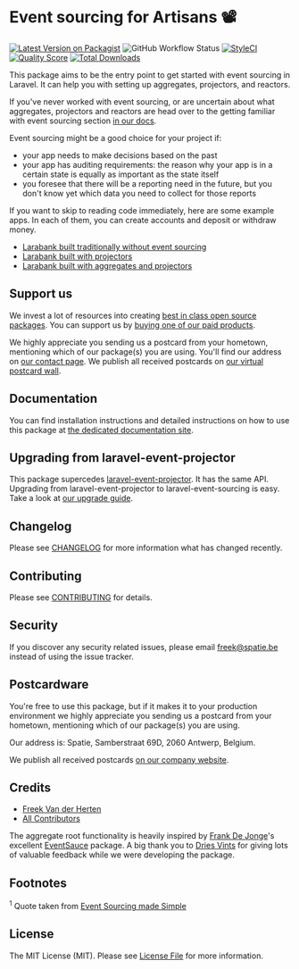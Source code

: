 # Event sourcing for Artisans 📽

[![Latest Version on Packagist](https://img.shields.io/packagist/v/spatie/laravel-event-sourcing.svg?style=flat-square)](https://packagist.org/packages/spatie/laravel-event-sourcing)
![GitHub Workflow Status](https://img.shields.io/github/workflow/status/spatie/laravel-event-sourcing/run-tests?label=tests)
[![StyleCI](https://github.styleci.io/repos/209727464/shield?branch=master)](https://github.styleci.io/repos/209727464)
[![Quality Score](https://img.shields.io/scrutinizer/g/spatie/laravel-event-sourcing.svg?style=flat-square)](https://scrutinizer-ci.com/g/spatie/laravel-event-sourcing)
[![Total Downloads](https://img.shields.io/packagist/dt/spatie/laravel-event-sourcing.svg?style=flat-square)](https://packagist.org/packages/spatie/laravel-event-sourcing)

This package aims to be the entry point to get started with event sourcing in Laravel. It can help you with setting up aggregates, projectors, and reactors. 

If you've never worked with event sourcing, or are uncertain about what aggregates, projectors and reactors are head over to the getting familiar with event sourcing section [in our docs](https://docs.spatie.be/laravel-event-sourcing/v1/getting-familiar-with-event-sourcing/introduction).

Event sourcing might be a good choice for your project if:

- your app needs to make decisions based on the past
- your app has auditing requirements: the reason why your app is in a certain state is equally as important as the state itself
- you foresee that there will be a reporting need in the future, but you don't know yet which data you need to collect for those reports

If you want to skip to reading code immediately, here are some example apps. In each of them, you can create accounts and deposit or withdraw money. 

- [Larabank built traditionally without event sourcing](https://github.com/spatie/larabank-traditional)
- [Larabank built with projectors](https://github.com/spatie/larabank-event-projector)
- [Larabank built with aggregates and projectors](https://github.com/spatie/larabank-event-projector-aggregates)

## Support us

We invest a lot of resources into creating [best in class open source packages](https://spatie.be/open-source). You can support us by [buying one of our paid products](https://spatie.be/open-source/support-us). 

We highly appreciate you sending us a postcard from your hometown, mentioning which of our package(s) you are using. You'll find our address on [our contact page](https://spatie.be/about-us). We publish all received postcards on [our virtual postcard wall](https://spatie.be/open-source/postcards).

## Documentation

You can find installation instructions and detailed instructions on how to use this package at [the dedicated documentation site](https://docs.spatie.be/laravel-event-sourcing/v1/introduction/).

## Upgrading from laravel-event-projector

This package supercedes [laravel-event-projector](https://github.com/spatie/laravel-event-projector). It has the same API. Upgrading from laravel-event-projector to laravel-event-sourcing is easy. Take a look at [our upgrade guide](UPGRADING.md).

## Changelog

Please see [CHANGELOG](CHANGELOG.md) for more information what has changed recently.

## Contributing

Please see [CONTRIBUTING](CONTRIBUTING.md) for details.

## Security

If you discover any security related issues, please email freek@spatie.be instead of using the issue tracker.

## Postcardware

You're free to use this package, but if it makes it to your production environment we highly appreciate you sending us a postcard from your hometown, mentioning which of our package(s) you are using.

Our address is: Spatie, Samberstraat 69D, 2060 Antwerp, Belgium.

We publish all received postcards [on our company website](https://spatie.be/en/opensource/postcards).

## Credits

- [Freek Van der Herten](https://github.com/freekmurze)
- [All Contributors](../../contributors)

The aggregate root functionality is heavily inspired by [Frank De Jonge](https://twitter.com/frankdejonge)'s excellent [EventSauce](https://eventsauce.io/) package. A big thank you to [Dries Vints](https://github.com/driesvints) for giving lots of valuable feedback while we were developing the package. 

## Footnotes

<a name="footnote1"><sup>1</sup></a> Quote taken from [Event Sourcing made Simple](https://kickstarter.engineering/event-sourcing-made-simple-4a2625113224)

## License

The MIT License (MIT). Please see [License File](LICENSE.md) for more information.
